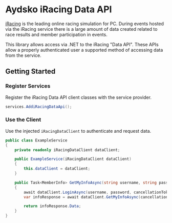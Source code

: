 # Aydsko iRacing Data API

[iRacing](https://www.iracing.com) is the leading online racing simulation for PC. During events hosted via the iRacing service there is a large amount of data created related to race results and member participation in events.

This library allows access via .NET to the iRacing "Data API". These APIs allow a properly authenticated user a supported method of accessing data from the service.

## Getting Started

### Register Services

Register the iRacing Data API client classes with the service provider.

```csharp
services.AddiRacingDataApi();
```

### Use the Client

Use the injected `iRacingDataClient` to authenticate and request data.

```csharp
public class ExampleService
{
    private readonly iRacingDataClient dataClient;

    public ExampleService(iRacingDataClient dataClient)
    {
        this.dataClient = dataClient;
    }

    public Task<MemberInfo> GetMyInfoAsync(string username, string password, CancellationToken cancellationToken = default)
    {
        await dataClient.LoginAsync(username, password, cancellationToken);
        var infoResponse = await dataClient.GetMyInfoAsync(cancellationToken);

        return infoResponse.Data;
    }
}
```

